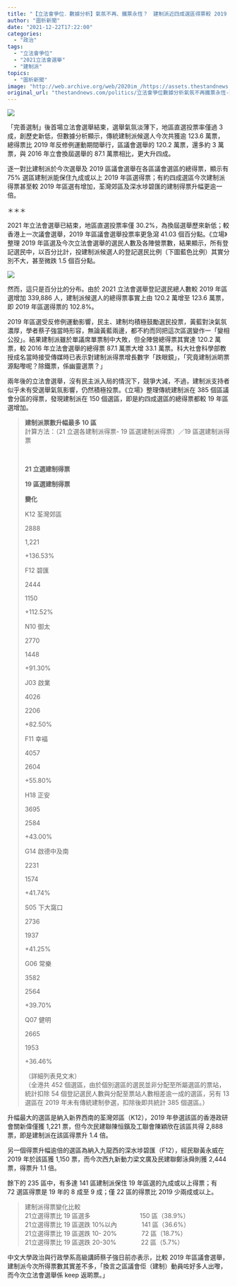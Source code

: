 ```yaml
---
title: "【立法會爭位．數據分析】氣氛不再、鐵票永恆？　建制派近四成選區得票較 2019 區選更多"
author: "圖析新聞"
date: "2021-12-22T17:22:00"
categories:
  - "政治"
tags:
  - "立法會爭位"
  - "2021立法會選舉"
  - "建制派"
topics:
  - "圖析新聞"
image: "http://web.archive.org/web/2020im_/https://assets.thestandnews.com/media/photos/%E5%A5%BD%E5%A4%9A4.png"
original_url: "thestandnews.com/politics/立法會爭位數據分析氣氛不再鐵票永恆-建制派近四成選區得票較-2019-區選更多"
---
```

![](http://web.archive.org/web/2020im_/https://assets.thestandnews.com/media/photos/%E5%A5%BD%E5%A4%9A4.png)

「完善選制」後首場立法會選舉結束，選舉氣氛淡薄下，地區直選投票率僅過 3 成，創歷史新低，但數據分析顯示，傳統建制派候選人今次共獲逾 123.6 萬票，總得票比 2019 年反修例運動期間舉行，區議會選舉的 120.2 萬票，還多約 3 萬票，與 2016 年立會換屆選舉的 87.1 萬票相比，更大升四成。

逐一對比建制派於今次選舉及 2019 區議會選舉在各區議會選區的總得票，顯示有 75% 選區建制派能保住九成或以上 2019 年區選得票；有約四成選區今次建制派得票甚至較 2019 年區選有增加，荃灣郊區及深水埗碧匯的建制得票升幅更逾一倍。

＊＊＊

2021 年立法會選舉已結束，地區直選投票率僅 30.2%，為換屆選舉歷來新低；較香港上一次議會選舉，2019 年區議會選舉投票率更急瀉 41.03 個百分點。《立場》整理 2019 年區選及今次立法會選舉的選民人數及各陣營票數，結果顯示，所有登記選民中，以百分比計，投建制派候選人的登記選民比例（下圖藍色比例）其實分別不大，甚至微跌 1.5 個百分點。

![](http://web.archive.org/web/2020im_/https://assets.thestandnews.com/media/photos/269824035_4875144752571106_1717889643472371816_n.png)

然而，這只是百分比的分布。由於 2021 立法會選舉登記選民總人數較 2019 年區選增加 339,886 人，建制派候選人的總得票事實上由 120.2 萬增至 123.6 萬票，即 2019 年區選得票的 102.8%。

2019 年區選受反修例運動影響，民主、建制均積極鼓勵選民投票，黃藍對決氣氛濃厚，學者蔡子強當時形容，無論黃藍兩邊，都不約而同把這次區選變作一「變相公投」。結果建制派雖於單議席單票制中大敗，但全陣營總得票其實達 120.2 萬票，較 2016 年立法會選舉的總得票 87.1 萬票大增 33.1 萬票。科大社會科學部教授成名當時接受傳媒時已表示對建制派得票增長數字「跌眼鏡」，「究竟建制派啲票源點嚟呢？除鐵票，係幽靈選票？」

兩年後的立法會選舉，沒有民主派入局的情況下，競爭大減，不過，建制派支持者似乎未有受選舉氣氛影響，仍然積極投票。《立場》整理傳統建制派在 385 個區議會分區的得票，發現建制派在 150 個選區，即是約四成選區的總得票都較 19 年區選增加。

> **建制派票數升幅最多 10 區**  
> 計算方法：（21 立選各建制派得票- 19 區選建制派得票）／19 區選建制派得票
> 
>  
> 
> **21 立選建制得票**
> 
> **19 區選建制得票**
> 
> **變化**
> 
> K12 荃灣郊區
> 
> 2888
> 
> 1,221
> 
> +136.53%
> 
> F12 碧匯
> 
> 2444
> 
> 1150
> 
> +112.52%
> 
> N10 御太
> 
> 2770
> 
> 1448
> 
> +91.30%
> 
> J03 啟業
> 
> 4026
> 
> 2206
> 
> +82.50%
> 
> F11 幸褔
> 
> 4057
> 
> 2604
> 
> +55.80%
> 
> H18 正安
> 
> 3695
> 
> 2584
> 
> +43.00%
> 
> G14 啟德中及南
> 
> 2231
> 
> 1574
> 
> +41.74%
> 
> S05 下大窩口
> 
> 2736
> 
> 1937
> 
> +41.25%
> 
> G06 常樂
> 
> 3582
> 
> 2564
> 
> +39.70%
> 
> Q07 健明
> 
> 2665
> 
> 1953
> 
> +36.46%
> 
>   
> （詳細列表見文末）  
> （全港共 452 個選區，由於個別選區的選民並非分配至所屬選區的票站，統計扣除 54 個登記選民人數與分配至票站人數相差逾一成的選區，另有 13 選區在 2019 年未有傳統建制參選，扣除後即共統計 385 個選區。）

升幅最大的選區是納入新界西南的荃灣郊區（K12），2019 年參選該區的香港政研會關新偉僅獲 1,221 票，但今次民建聯陳恒鑌及工聯會陳穎欣在該區共得 2,888 票，即是建制派在該區得票升 1.4 倍。

另一個得票升幅逾倍的選區為納入九龍西的深水埗碧匯（F12），經民聯黃永威在2019 年於該區獲 1,150 票，而今次西九新動力梁文廣及民建聯鄭泳舜則獲 2,444 票，得票升 1.1 倍。

餘下的 235 區中，有多達 141 區建制派保住 19 年區選的九成或以上得票；有 72 選區得票是 19 年的 8 成至 9 成；僅 22 區的得票比 2019 少兩成或以上。

> 建制派得票變化比較  
> 21立選得票比 19 區選多　　　　　　　　150 區（38.9%）  
> 21立選得票比 19 區選跌 10%以內　　　　141 區（36.6%）  
> 21立選得票比 19 區選跌 10- 20%　　　　72 區（18.7%）  
> 21立選得票比 19 區選跌 20-30%　　　　22 區（5.7%）

中文大學政治與行政學系高級講師蔡子強日前亦表示，比較 2019 年區議會選舉，建制派今次所得票數其實差不多，「換言之區議會佢（建制）動員咗好多人出嚟，而今次立法會選舉係 keep 返啲票。」